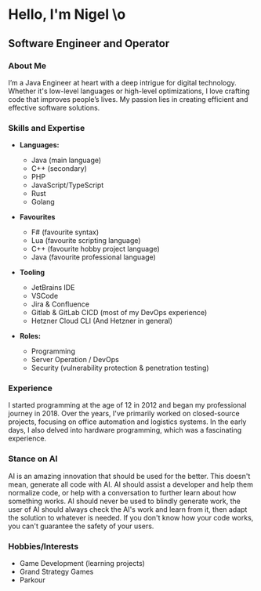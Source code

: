 # Hello, I'm Nigel \o

## Software Engineer and Operator

### About Me
I’m a Java Engineer at heart with a deep intrigue for digital technology. Whether it's low-level languages or high-level optimizations, I love crafting code that improves people’s lives. My passion lies in creating efficient and effective software solutions.

### Skills and Expertise
- **Languages:** 
  - Java (main language)
  - C++ (secondary)
  - PHP
  - JavaScript/TypeScript
  - Rust
  - Golang
 
- **Favourites**
  - F# (favourite syntax)
  - Lua (favourite scripting language)
  - C++ (favourite hobby project language)
  - Java (favourite professional language)

- **Tooling**
  - JetBrains IDE
  - VSCode
  - Jira & Confluence
  - Gitlab & GitLab CICD (most of my DevOps experience)
  - Hetzner Cloud CLI (And Hetzner in general)

- **Roles:** 
  - Programming
  - Server Operation / DevOps
  - Security (vulnerability protection & penetration testing)

### Experience
I started programming at the age of 12 in 2012 and began my professional journey in 2018. Over the years, I've primarily worked on closed-source projects, focusing on office automation and logistics systems. In the early days, I also delved into hardware programming, which was a fascinating experience.

### Stance on AI
AI is an amazing innovation that should be used for the better. This doesn't mean, generate all code with AI. AI should assist a developer and help them normalize code, or help with a conversation to further learn about how something works. AI should never be used to blindly generate work, the user of AI should always check the AI's work and learn from it, then adapt the solution to whatever is needed. If you don't know how your code works, you can't guarantee the safety of your users.

### Hobbies/Interests
- Game Development (learning projects)
- Grand Strategy Games
- Parkour
